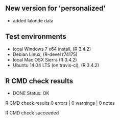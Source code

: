 ## New version for 'personalized'

* added lalonde data

## Test environments

* local Windows 7 x64 install, (R 3.4.2)
* Debian Linux, (R-devel r74175)
* local Mac OSX Sierra (R 3.4.2)
* Ubuntu 14.04 LTS (on travis-ci), (R 3.4.2)

## R CMD check results

* DONE
Status: OK



R CMD check results
0 errors | 0 warnings | 0 notes

R CMD check succeeded
